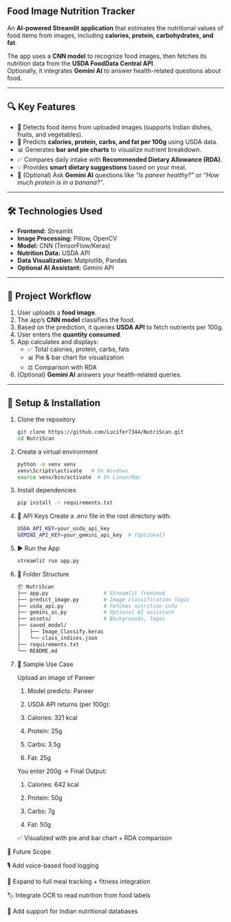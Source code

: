 ## Food Image Nutrition Tracker  

An **AI-powered Streamlit application** that estimates the nutritional values of food items from images, including **calories, protein, carbohydrates, and fat**.  

The app uses a **CNN model** to recognize food images, then fetches its nutrition data from the **USDA FoodData Central API**.  
Optionally, it integrates **Gemini AI** to answer health-related questions about food.  

---

## 🔍 Key Features
- 📸 Detects food items from uploaded images (supports Indian dishes, fruits, and vegetables).  
- 🔢 Predicts **calories, protein, carbs, and fat per 100g** using USDA data.  
- 📊 Generates **bar and pie charts** to visualize nutrient breakdown.  
- ✅ Compares daily intake with **Recommended Dietary Allowance (RDA)**.  
- 💡 Provides **smart dietary suggestions** based on your meal.  
- 🤖 (Optional) Ask **Gemini AI** questions like *“Is paneer healthy?”* or *“How much protein is in a banana?”*.  

---

## 🛠 Technologies Used
- **Frontend:** Streamlit  
- **Image Processing:** Pillow, OpenCV  
- **Model:** CNN (TensorFlow/Keras)  
- **Nutrition Data:** USDA API  
- **Data Visualization:** Matplotlib, Pandas  
- **Optional AI Assistant:** Gemini API  

---

## 📁 Project Workflow
1. User uploads a **food image**.  
2. The app’s **CNN model** classifies the food.  
3. Based on the prediction, it queries **USDA API** to fetch nutrients per 100g.  
4. User enters the **quantity consumed**.  
5. App calculates and displays:  
   - ✅ Total calories, protein, carbs, fats  
   - 📊 Pie & bar chart for visualization  
   - ⚖️ Comparison with RDA  
6. (Optional) **Gemini AI** answers your health-related queries.  

---

## 🔧 Setup & Installation


1. Clone the repository
   ```bash
   git clone https://github.com/Lucifer7344/NutriScan.git
   cd NutriScan

2. Create a virtual environment
   ```bash
   python -m venv venv
   venv\Scripts\activate   # On Windows
   source venv/bin/activate  # On Linux/Mac

3. Install dependencies
   ```bash
   pip install -r requirements.txt
   
4. 🔑 API Keys
   Create a .env file in the root directory with:
   ```bash
   USDA_API_KEY=your_usda_api_key
   GEMINI_API_KEY=your_gemini_api_key  # (Optional)
   
5. ▶️ Run the App
   ```bash
   streamlit run app.py
6. 📂 Folder Structure
   ```bash
   📦 NutriScan
   ├── app.py                  # Streamlit frontend
   ├── predict_image.py        # Image classification logic
   ├── usda_api.py             # Fetches nutrition info
   ├── gemini_ai.py            # Optional AI assistant
   ├── assets/                 # Backgrounds, logos
   ├── saved_model/
   │   ├── Image_Classify.keras
   │   └── class_indices.json
   ├── requirements.txt
   └── README.md
7. 🧪 Sample Use Case

   Upload an image of Paneer

   1. Model predicts: Paneer

   2. USDA API returns (per 100g):

   3. Calories: 321 kcal

   4. Protein: 25g

   5. Carbs: 3.5g

   6. Fat: 25g

   You enter 200g → Final Output:

   1. Calories: 642 kcal

   2. Protein: 50g

   3. Carbs: 7g

   4. Fat: 50g

   ✅ Visualized with pie and bar chart + RDA comparison

🌱 Future Scope

🎙 Add voice-based food logging

📅 Expand to full meal tracking + fitness integration

🏷 Integrate OCR to read nutrition from food labels

🍲 Add support for Indian nutritional databases
